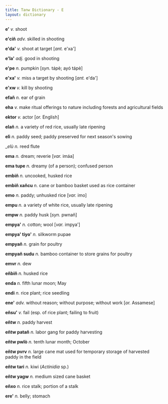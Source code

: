 ```yaml
---
title: Tanw Dictionary - E
layout: dictionary
---
```


__e'__  _v._  shoot       


__e'ciñ__ _adv._  skilled in shooting       


__e'da'__ _v._  shoot at target [_ant._  e'xa']   


__e'la'__ _adj._  good in shooting        


__e'pe__  _n._  pumpkin [_syn._  tápè; ayó tápè]    


__e'xa'__ _v._  miss a target by shooting [_ant._  e'da']   


__e'xw__  _v._  kill by shooting        


__efañ__  _n._  ear of grain        


__eha__ _v._  make ritual offerings to nature including forests and agricultural fields


__ektor__ _v._ actor [_or._ English]


__elañ__  _n._  a variety of red rice, usually late ripening        


__elì__ _n._  paddy seed; paddy preserved for next season's sowing        


__elù_ _n._  reed flute        


__ema__ _n._  dream; reverie  [_var._  imáa]    


__ema tupe__  _n._  dreamy (of a person); confused person       


__embiñ__ _n._  uncooked, husked rice       


__embiñ xañcu__ _n._  cane or bamboo basket used as rice container        


__emo__ _n._  paddy; unhusked rice  [_var._  imo]   


__empu__  _n._  a variety of white rice, usually late ripening        


__empw__  _n._  paddy husk  [_syn._  pwnañ]   


__empya'__  _n._  cotton; wool  [_var._  impya']    


__empya' tiyo'__  _n._  silkworm pupae        


__empyañ__  _n._  grain for poultry       


__empyañ sudu__ _n._  bamboo container to store grains for poultry        


__emvr__  _n._  dew       


__eñbiñ__ _n._  husked rice       


__enda__  _n._  fifth lunar moon; May       


__endi__  _n._  rice plant; rice seedling       


__ene'__  _adv._  without reason; without purpose; without work [_or._ Assamese]    


__eñsu'__ _v._  fail (esp. of rice plant; failing to fruit)        


__eñtw__  _n._  paddy harvest       


__eñtw patañ__  _n._  labor gang for paddy harvesting       


__eñtw pwlò__ _n._  tenth lunar month; October        


__eñtw pvrv__ _n._  large cane mat used for temporary storage of harvested paddy in the field       


__eñtw tari__ _n._  kiwi (_Actinidia_ sp.)        


__eñtw yagw__ _n._  medium sized cane basket        


__eñxo__  _n._  rice stalk; portion of a stalk        


__ere'__  _n._  belly; stomach        

